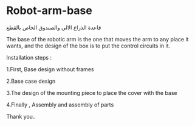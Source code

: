 # Robot-arm-base
قاعدة الذراع الالي والصندوق الخاص بالقطع

The base of the robotic arm is the one that moves the arm to any place it wants, and the design of the box is to put the control circuits in it.

Installation steps :

1.First, Base design without frames

2.Base case design

3.The design of the mounting piece to place the cover with the base

4.Finally , Assembly and assembly of parts


Thank you..

